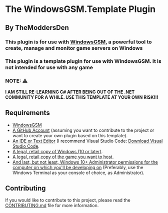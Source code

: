 <!--
 Copyright (c) 2024 TheModdersDen | https://themoddersden.com/about/ | All Rights Reserved.

 Permission is hereby granted, free of charge, to any person obtaining a copy of
 this software and associated documentation files (the "Software"), to deal in
 the Software without restriction, including without limitation the rights to
 use, copy, modify, merge, publish, distribute, sublicense, and/or sell copies of
 the Software, and to permit persons to whom the Software is furnished to do so,
 subject to the following conditions:

 The above copyright notice and this permission notice shall be included in all
 copies or substantial portions of the Software.

 THE SOFTWARE IS PROVIDED "AS IS", WITHOUT WARRANTY OF ANY KIND, EXPRESS OR
 IMPLIED, INCLUDING BUT NOT LIMITED TO THE WARRANTIES OF MERCHANTABILITY, FITNESS
 FOR A PARTICULAR PURPOSE AND NONINFRINGEMENT. IN NO EVENT SHALL THE AUTHORS OR
 COPYRIGHT HOLDERS BE LIABLE FOR ANY CLAIM, DAMAGES OR OTHER LIABILITY, WHETHER
 IN AN ACTION OF CONTRACT, TORT OR OTHERWISE, ARISING FROM, OUT OF OR IN
 CONNECTION WITH THE SOFTWARE OR THE USE OR OTHER DEALINGS IN THE SOFTWARE.

 For more information, please view the LICENSE.md file in the 'docs' directory.
 -->

# The WindowsGSM.Template Plugin

## By TheModdersDen

### This plugin is for use with [WindowsGSM](https://windowsgsm.com/), a powerful tool to create, manage and monitor game servers on Windows

### This plugin is a template plugin for use with WindowsGSM. It is not intended for use with any game

### NOTE: ⚠️

**I AM STILL RE-LEARNING C# AFTER BEING OUT OF THE .NET COMMUNITY FOR A WHILE. USE THIS TEMPLATE AT YOUR OWN RISK!!!**

## Requirements

- [WindowsGSM](https://windowsgsm.com/)
- [A GitHub Account](https://github.com/signup) (assuming you want to contribute to the project or want to create your own plugin based on this template).
- [An IDE or Text Editor](https://www.codecademy.com/article/what-is-an-ide) (I recommend Visual Studio Code: [Download Visual Studio Code](https://code.visualstudio.com/).
- [A legal, retail copy of Windows (10 or later)](https://www.microsoft.com/en-us/windows/get-windows-10).
- [A legal, retail copy of the game you want to host](https://store.steampowered.com/).
- [And last, but not least, Windows 10+ Administrator permissions for the computer on which you'll be developing on](https://www.majorgeeks.com/content/page/windows_terminal_administrator.html) (Preferably, use the Windows Terminal as your console of choice, as Administrator).

## Contributing

If you would like to contribute to this project, please read the [CONTRIBUTING.md](docs/CONTRIBUTING.md) file for more information.
